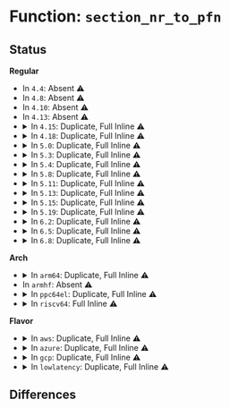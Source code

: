 # Function: <code>section_nr_to_pfn</code>

## Status
<b>Regular</b>
<ul>
<li>
In <code>4.4</code>: Absent ⚠️
</li>
<li>
In <code>4.8</code>: Absent ⚠️
</li>
<li>
In <code>4.10</code>: Absent ⚠️
</li>
<li>
In <code>4.13</code>: Absent ⚠️
</li>
<li>
<details>
<summary>In <code>4.15</code>: Duplicate, Full Inline ⚠️</summary>

**Collision:** Static Duplication

**Inline:** Full

**Transformation:** False

**Instances:**

```
In mm/sparse.c (ffffffff8198f0b8)
Location: include/linux/mmzone.h:1097
Inline: True
Inline callers:
  - mm/sparse.c:sparse_add_one_section
```
```
In mm/memory_hotplug.c (ffffffff812483fa)
Location: include/linux/mmzone.h:1097
Inline: True
Inline callers:
  - mm/memory_hotplug.c:__remove_pages
```
```
In drivers/base/node.c (ffffffff816611f7)
Location: include/linux/mmzone.h:1097
Inline: True
Inline callers:
  - drivers/base/node.c:unregister_mem_sect_under_nodes
```
```
In drivers/base/memory.c (ffffffff816620bf)
Location: include/linux/mmzone.h:1097
Inline: True
Inline callers:
  - drivers/base/memory.c:init_memory_block
  - drivers/base/memory.c:show_valid_zones
  - drivers/base/memory.c:memory_block_action
  - drivers/base/memory.c:show_mem_removable
```
</details>
</li>
<li>
<details>
<summary>In <code>4.18</code>: Duplicate, Full Inline ⚠️</summary>

**Collision:** Static Duplication

**Inline:** Full

**Transformation:** False

**Instances:**

```
In mm/sparse.c (ffffffff8125dc92)
Location: include/linux/mmzone.h:1096
Inline: True
Inline callers:
  - mm/sparse.c:sparse_remove_one_section
  - mm/sparse.c:sparse_init_one_section
```
```
In mm/memory_hotplug.c (ffffffff8126beef)
Location: include/linux/mmzone.h:1096
Inline: True
Inline callers:
  - mm/memory_hotplug.c:__remove_pages
```
```
In drivers/base/node.c (ffffffff8169c9d8)
Location: include/linux/mmzone.h:1096
Inline: True
Inline callers:
  - drivers/base/node.c:unregister_mem_sect_under_nodes
```
```
In drivers/base/memory.c (ffffffff8169d89f)
Location: include/linux/mmzone.h:1096
Inline: True
Inline callers:
  - drivers/base/memory.c:init_memory_block
  - drivers/base/memory.c:show_valid_zones
  - drivers/base/memory.c:memory_block_action
  - drivers/base/memory.c:show_mem_removable
```
</details>
</li>
<li>
<details>
<summary>In <code>5.0</code>: Duplicate, Full Inline ⚠️</summary>

**Collision:** Static Duplication

**Inline:** Full

**Transformation:** False

**Instances:**

```
In mm/sparse.c (ffffffff812724ff)
Location: include/linux/mmzone.h:1104
Inline: True
Inline callers:
  - mm/sparse.c:sparse_remove_one_section
```
```
In mm/memory_hotplug.c (ffffffff8128073b)
Location: include/linux/mmzone.h:1104
Inline: True
Inline callers:
  - mm/memory_hotplug.c:__remove_pages
```
```
In drivers/base/node.c (ffffffff816bd228)
Location: include/linux/mmzone.h:1104
Inline: True
Inline callers:
  - drivers/base/node.c:unregister_mem_sect_under_nodes
  - drivers/base/node.c:register_mem_sect_under_node
  - drivers/base/node.c:register_mem_sect_under_node
```
```
In drivers/base/memory.c (ffffffff816be03f)
Location: include/linux/mmzone.h:1104
Inline: True
Inline callers:
  - drivers/base/memory.c:init_memory_block
  - drivers/base/memory.c:valid_zones_show
  - drivers/base/memory.c:memory_block_action
  - drivers/base/memory.c:removable_show
```
</details>
</li>
<li>
<details>
<summary>In <code>5.3</code>: Duplicate, Full Inline ⚠️</summary>

**Collision:** Static Duplication

**Inline:** Full

**Transformation:** False

**Instances:**

```
In mm/sparse.c (ffffffff81a9745d)
Location: include/linux/mmzone.h:1144
Inline: True
Inline callers:
  - mm/sparse.c:sparse_add_section
  - mm/sparse.c:sparse_init_nid
```
```
In mm/memory_hotplug.c (0)
Location: include/linux/mmzone.h:1144
Inline: True
```
```
In drivers/base/node.c (ffffffff816f7fe9)
Location: include/linux/mmzone.h:1144
Inline: True
Inline callers:
  - drivers/base/node.c:unregister_memory_block_under_nodes
  - drivers/base/node.c:unregister_memory_block_under_nodes
  - drivers/base/node.c:register_mem_sect_under_node
  - drivers/base/node.c:register_mem_sect_under_node
```
```
In drivers/base/memory.c (ffffffff816f8ed2)
Location: include/linux/mmzone.h:1144
Inline: True
Inline callers:
  - drivers/base/memory.c:init_memory_block
  - drivers/base/memory.c:valid_zones_show
  - drivers/base/memory.c:memory_block_action
  - drivers/base/memory.c:removable_show
```
</details>
</li>
<li>
<details>
<summary>In <code>5.4</code>: Duplicate, Full Inline ⚠️</summary>

**Collision:** Static Duplication

**Inline:** Full

**Transformation:** False

**Instances:**

```
In mm/sparse.c (ffffffff81aced3f)
Location: include/linux/mmzone.h:1151
Inline: True
Inline callers:
  - mm/sparse.c:sparse_add_section
  - mm/sparse.c:section_deactivate
  - mm/sparse.c:sparse_init_nid
```
```
In mm/memory_hotplug.c (0)
Location: include/linux/mmzone.h:1151
Inline: True
```
```
In drivers/base/node.c (ffffffff8171b37b)
Location: include/linux/mmzone.h:1151
Inline: True
Inline callers:
  - drivers/base/node.c:register_mem_sect_under_node
```
```
In drivers/base/memory.c (ffffffff8171d242)
Location: include/linux/mmzone.h:1151
Inline: True
Inline callers:
  - drivers/base/memory.c:init_memory_block
  - drivers/base/memory.c:valid_zones_show
  - drivers/base/memory.c:memory_subsys_offline
  - drivers/base/memory.c:memory_subsys_online
```
</details>
</li>
<li>
<details>
<summary>In <code>5.8</code>: Duplicate, Full Inline ⚠️</summary>

**Collision:** Static Duplication

**Inline:** Full

**Transformation:** False

**Instances:**

```
In mm/sparse.c (ffffffff81bc7724)
Location: include/linux/mmzone.h:1125
Inline: True
Inline callers:
  - mm/sparse.c:sparse_add_section
  - mm/sparse.c:section_deactivate
  - mm/sparse.c:sparse_init_nid
  - mm/sparse.c:sparse_init_one_section
```
```
In mm/memory_hotplug.c (0)
Location: include/linux/mmzone.h:1125
Inline: True
```
```
In drivers/base/node.c (ffffffff817d7421)
Location: include/linux/mmzone.h:1125
Inline: True
Inline callers:
  - drivers/base/node.c:register_mem_block_under_node_early
```
```
In drivers/base/memory.c (ffffffff817d90d8)
Location: include/linux/mmzone.h:1125
Inline: True
Inline callers:
  - drivers/base/memory.c:init_memory_block
  - drivers/base/memory.c:valid_zones_show
  - drivers/base/memory.c:memory_subsys_offline
  - drivers/base/memory.c:memory_subsys_online
```
</details>
</li>
<li>
<details>
<summary>In <code>5.11</code>: Duplicate, Full Inline ⚠️</summary>

**Collision:** Static Duplication

**Inline:** Full

**Transformation:** False

**Instances:**

```
In mm/sparse.c (ffffffff81c40450)
Location: include/linux/mmzone.h:1163
Inline: True
Inline callers:
  - mm/sparse.c:sparse_add_section
  - mm/sparse.c:section_deactivate
  - mm/sparse.c:sparse_init_nid
  - mm/sparse.c:sparse_init_one_section
```
```
In mm/memory_hotplug.c (ffffffff812eb95c)
Location: include/linux/mmzone.h:1163
Inline: True
Inline callers:
  - mm/memory_hotplug.c:try_offline_memory_block
```
```
In drivers/base/node.c (ffffffff817ebe95)
Location: include/linux/mmzone.h:1163
Inline: True
Inline callers:
  - drivers/base/node.c:register_mem_block_under_node_early
```
```
In drivers/base/memory.c (ffffffff817ed855)
Location: include/linux/mmzone.h:1163
Inline: True
Inline callers:
  - drivers/base/memory.c:valid_zones_show
  - drivers/base/memory.c:phys_device_show
  - drivers/base/memory.c:memory_subsys_offline
  - drivers/base/memory.c:memory_subsys_online
```
</details>
</li>
<li>
<details>
<summary>In <code>5.13</code>: Duplicate, Full Inline ⚠️</summary>

**Collision:** Static Duplication

**Inline:** Full

**Transformation:** False

**Instances:**

```
In mm/memory_hotplug.c (ffffffff812c6636)
Location: include/linux/mmzone.h:1227
Inline: True
Inline callers:
  - mm/memory_hotplug.c:try_offline_memory_block
```
```
In mm/sparse.c (ffffffff81c324df)
Location: include/linux/mmzone.h:1227
Inline: True
Inline callers:
  - mm/sparse.c:sparse_add_section
  - mm/sparse.c:section_deactivate
  - mm/sparse.c:sparse_init_nid
  - mm/sparse.c:sparse_init_one_section
```
```
In drivers/base/node.c (ffffffff817d06b5)
Location: include/linux/mmzone.h:1227
Inline: True
Inline callers:
  - drivers/base/node.c:register_mem_block_under_node_early
```
```
In drivers/base/memory.c (ffffffff817d2195)
Location: include/linux/mmzone.h:1227
Inline: True
Inline callers:
  - drivers/base/memory.c:valid_zones_show
  - drivers/base/memory.c:phys_device_show
  - drivers/base/memory.c:memory_subsys_offline
  - drivers/base/memory.c:memory_block_online
```
</details>
</li>
<li>
<details>
<summary>In <code>5.15</code>: Duplicate, Full Inline ⚠️</summary>

**Collision:** Static Duplication

**Inline:** Full

**Transformation:** False

**Instances:**

```
In mm/memory_hotplug.c (ffffffff8130af87)
Location: include/linux/mmzone.h:1265
Inline: True
Inline callers:
  - mm/memory_hotplug.c:try_offline_memory_block
```
```
In mm/sparse.c (ffffffff81d50eea)
Location: include/linux/mmzone.h:1265
Inline: True
Inline callers:
  - mm/sparse.c:sparse_add_section
  - mm/sparse.c:section_deactivate
  - mm/sparse.c:sparse_init_nid
  - mm/sparse.c:sparse_init_one_section
```
```
In drivers/base/node.c (ffffffff8185b045)
Location: include/linux/mmzone.h:1265
Inline: True
Inline callers:
  - drivers/base/node.c:register_mem_block_under_node_early
```
```
In drivers/base/memory.c (ffffffff8185d2a5)
Location: include/linux/mmzone.h:1265
Inline: True
Inline callers:
  - drivers/base/memory.c:valid_zones_show
  - drivers/base/memory.c:phys_device_show
  - drivers/base/memory.c:memory_subsys_offline
  - drivers/base/memory.c:memory_block_online
```
</details>
</li>
<li>
<details>
<summary>In <code>5.19</code>: Duplicate, Full Inline ⚠️</summary>

**Collision:** Static Duplication

**Inline:** Full

**Transformation:** False

**Instances:**

```
In mm/memory_hotplug.c (ffffffff81374677)
Location: include/linux/mmzone.h:1308
Inline: True
Inline callers:
  - mm/memory_hotplug.c:try_offline_memory_block
```
```
In mm/sparse.c (ffffffff81f210f6)
Location: include/linux/mmzone.h:1308
Inline: True
Inline callers:
  - mm/sparse.c:sparse_add_section
  - mm/sparse.c:section_deactivate
  - mm/sparse.c:sparse_init_nid
  - mm/sparse.c:sparse_init_one_section
```
```
In drivers/base/node.c (ffffffff819a1fad)
Location: include/linux/mmzone.h:1308
Inline: True
Inline callers:
  - drivers/base/node.c:register_mem_block_under_node_early
```
```
In drivers/base/memory.c (ffffffff819a4a45)
Location: include/linux/mmzone.h:1308
Inline: True
Inline callers:
  - drivers/base/memory.c:memory_block_add_nid
  - drivers/base/memory.c:valid_zones_show
  - drivers/base/memory.c:phys_device_show
  - drivers/base/memory.c:memory_subsys_offline
  - drivers/base/memory.c:memory_block_online
```
</details>
</li>
<li>
<details>
<summary>In <code>6.2</code>: Duplicate, Full Inline ⚠️</summary>

**Collision:** Static Duplication

**Inline:** Full

**Transformation:** False

**Instances:**

```
In mm/memory_hotplug.c (ffffffff813f17e7)
Location: include/linux/mmzone.h:1624
Inline: True
Inline callers:
  - mm/memory_hotplug.c:try_offline_memory_block
```
```
In mm/sparse.c (ffffffff820cad0d)
Location: include/linux/mmzone.h:1624
Inline: True
Inline callers:
  - mm/sparse.c:sparse_add_section
  - mm/sparse.c:section_deactivate
  - mm/sparse.c:sparse_init_nid
```
```
In drivers/base/node.c (ffffffff81b13f1d)
Location: include/linux/mmzone.h:1624
Inline: True
Inline callers:
  - drivers/base/node.c:register_mem_block_under_node_early
```
```
In drivers/base/memory.c (ffffffff81b16b15)
Location: include/linux/mmzone.h:1624
Inline: True
Inline callers:
  - drivers/base/memory.c:memory_block_add_nid
  - drivers/base/memory.c:valid_zones_show
  - drivers/base/memory.c:phys_device_show
  - drivers/base/memory.c:memory_subsys_offline
  - drivers/base/memory.c:memory_block_online
```
</details>
</li>
<li>
<details>
<summary>In <code>6.5</code>: Duplicate, Full Inline ⚠️</summary>

**Collision:** Static Duplication

**Inline:** Full

**Transformation:** False

**Instances:**

```
In mm/compaction.c (ffffffff813dbaf4)
Location: include/linux/mmzone.h:1749
Inline: True
Inline callers:
  - mm/compaction.c:isolate_migratepages
```
```
In mm/memory_hotplug.c (ffffffff81425327)
Location: include/linux/mmzone.h:1749
Inline: True
Inline callers:
  - mm/memory_hotplug.c:try_offline_memory_block
```
```
In mm/sparse.c (ffffffff8214efa5)
Location: include/linux/mmzone.h:1749
Inline: True
Inline callers:
  - mm/sparse.c:sparse_add_section
  - mm/sparse.c:section_deactivate
  - mm/sparse.c:sparse_init_nid
```
```
In drivers/base/node.c (ffffffff81b62c4d)
Location: include/linux/mmzone.h:1749
Inline: True
Inline callers:
  - drivers/base/node.c:register_mem_block_under_node_early
```
```
In drivers/base/memory.c (ffffffff81b65885)
Location: include/linux/mmzone.h:1749
Inline: True
Inline callers:
  - drivers/base/memory.c:memory_block_add_nid
  - drivers/base/memory.c:valid_zones_show
  - drivers/base/memory.c:phys_device_show
  - drivers/base/memory.c:memory_subsys_offline
  - drivers/base/memory.c:memory_block_online
```
</details>
</li>
<li>
<details>
<summary>In <code>6.8</code>: Duplicate, Full Inline ⚠️</summary>

**Collision:** Static Duplication

**Inline:** Full

**Transformation:** False

**Instances:**

```
In mm/compaction.c (ffffffff81405a54)
Location: include/linux/mmzone.h:1759
Inline: True
Inline callers:
  - mm/compaction.c:isolate_migratepages
  - mm/compaction.c:isolate_freepages
```
```
In mm/memory_hotplug.c (ffffffff81452567)
Location: include/linux/mmzone.h:1759
Inline: True
Inline callers:
  - mm/memory_hotplug.c:try_offline_memory_block
```
```
In mm/sparse.c (ffffffff82231e28)
Location: include/linux/mmzone.h:1759
Inline: True
Inline callers:
  - mm/sparse.c:sparse_add_section
  - mm/sparse.c:section_deactivate
  - mm/sparse.c:sparse_init_nid
```
```
In drivers/base/node.c (ffffffff81bb675d)
Location: include/linux/mmzone.h:1759
Inline: True
Inline callers:
  - drivers/base/node.c:register_mem_block_under_node_early
```
```
In drivers/base/memory.c (ffffffff81bb9705)
Location: include/linux/mmzone.h:1759
Inline: True
Inline callers:
  - drivers/base/memory.c:memory_block_add_nid
  - drivers/base/memory.c:valid_zones_show
  - drivers/base/memory.c:phys_device_show
  - drivers/base/memory.c:memory_subsys_offline
  - drivers/base/memory.c:memory_block_online
```
</details>
</li>
</ul>
<b>Arch</b>
<ul>
<li>
<details>
<summary>In <code>arm64</code>: Duplicate, Full Inline ⚠️</summary>

**Collision:** Static Duplication

**Inline:** Full

**Transformation:** False

**Instances:**

```
In mm/sparse.c (ffff800010da0938)
Location: include/linux/mmzone.h:1151
Inline: True
Inline callers:
  - mm/sparse.c:sparse_add_section
  - mm/sparse.c:section_deactivate
  - mm/sparse.c:sparse_init_nid
```
```
In drivers/base/node.c (ffff80001090ecb8)
Location: include/linux/mmzone.h:1151
Inline: True
Inline callers:
  - drivers/base/node.c:register_mem_sect_under_node
```
```
In drivers/base/memory.c (ffff800010910afc)
Location: include/linux/mmzone.h:1151
Inline: True
Inline callers:
  - drivers/base/memory.c:memory_block_action
```
</details>
</li>
<li>
In <code>armhf</code>: Absent ⚠️
</li>
<li>
<details>
<summary>In <code>ppc64el</code>: Duplicate, Full Inline ⚠️</summary>

**Collision:** Static Duplication

**Inline:** Full

**Transformation:** False

**Instances:**

```
In mm/sparse.c (c000000000eed724)
Location: include/linux/mmzone.h:1151
Inline: True
Inline callers:
  - mm/sparse.c:sparse_add_section
  - mm/sparse.c:section_deactivate
  - mm/sparse.c:sparse_init_nid
```
```
In mm/memory_hotplug.c (0)
Location: include/linux/mmzone.h:1151
Inline: True
```
```
In drivers/base/node.c (c0000000009af7ac)
Location: include/linux/mmzone.h:1151
Inline: True
Inline callers:
  - drivers/base/node.c:register_mem_sect_under_node
```
```
In drivers/base/memory.c (c0000000009b219c)
Location: include/linux/mmzone.h:1151
Inline: True
Inline callers:
  - drivers/base/memory.c:init_memory_block
  - drivers/base/memory.c:valid_zones_show
  - drivers/base/memory.c:memory_subsys_offline
  - drivers/base/memory.c:memory_subsys_online
```
</details>
</li>
<li>
<details>
<summary>In <code>riscv64</code>: Full Inline ⚠️</summary>

**Collision:** Unique Static

**Inline:** Full

**Transformation:** False

**Instances:**

```
In mm/sparse.c (ffffffe0000183d2)
Location: include/linux/mmzone.h:1151
Inline: True
Inline callers:
  - mm/sparse.c:sparse_init_nid
  - mm/sparse.c:sparse_decode_mem_map
```
</details>
</li>
</ul>
<b>Flavor</b>
<ul>
<li>
<details>
<summary>In <code>aws</code>: Duplicate, Full Inline ⚠️</summary>

**Collision:** Static Duplication

**Inline:** Full

**Transformation:** False

**Instances:**

```
In mm/sparse.c (ffffffff81a6dbaf)
Location: include/linux/mmzone.h:1151
Inline: True
Inline callers:
  - mm/sparse.c:sparse_add_section
  - mm/sparse.c:section_deactivate
  - mm/sparse.c:sparse_init_nid
```
```
In mm/memory_hotplug.c (0)
Location: include/linux/mmzone.h:1151
Inline: True
```
```
In drivers/base/node.c (ffffffff816e16ab)
Location: include/linux/mmzone.h:1151
Inline: True
Inline callers:
  - drivers/base/node.c:register_mem_sect_under_node
```
```
In drivers/base/memory.c (ffffffff816e3572)
Location: include/linux/mmzone.h:1151
Inline: True
Inline callers:
  - drivers/base/memory.c:init_memory_block
  - drivers/base/memory.c:valid_zones_show
  - drivers/base/memory.c:memory_subsys_offline
  - drivers/base/memory.c:memory_subsys_online
```
</details>
</li>
<li>
<details>
<summary>In <code>azure</code>: Duplicate, Full Inline ⚠️</summary>

**Collision:** Static Duplication

**Inline:** Full

**Transformation:** False

**Instances:**

```
In mm/sparse.c (ffffffff81a2a0f6)
Location: include/linux/mmzone.h:1151
Inline: True
Inline callers:
  - mm/sparse.c:sparse_add_section
  - mm/sparse.c:section_deactivate
  - mm/sparse.c:sparse_init_nid
```
```
In mm/memory_hotplug.c (0)
Location: include/linux/mmzone.h:1151
Inline: True
```
```
In drivers/base/node.c (ffffffff816bbceb)
Location: include/linux/mmzone.h:1151
Inline: True
Inline callers:
  - drivers/base/node.c:register_mem_sect_under_node
```
```
In drivers/base/memory.c (ffffffff816bdbb2)
Location: include/linux/mmzone.h:1151
Inline: True
Inline callers:
  - drivers/base/memory.c:init_memory_block
  - drivers/base/memory.c:valid_zones_show
  - drivers/base/memory.c:memory_subsys_offline
  - drivers/base/memory.c:memory_subsys_online
```
</details>
</li>
<li>
<details>
<summary>In <code>gcp</code>: Duplicate, Full Inline ⚠️</summary>

**Collision:** Static Duplication

**Inline:** Full

**Transformation:** False

**Instances:**

```
In mm/sparse.c (ffffffff81ad9fbf)
Location: include/linux/mmzone.h:1151
Inline: True
Inline callers:
  - mm/sparse.c:sparse_add_section
  - mm/sparse.c:section_deactivate
  - mm/sparse.c:sparse_init_nid
```
```
In mm/memory_hotplug.c (0)
Location: include/linux/mmzone.h:1151
Inline: True
```
```
In drivers/base/node.c (ffffffff8170ebdb)
Location: include/linux/mmzone.h:1151
Inline: True
Inline callers:
  - drivers/base/node.c:register_mem_sect_under_node
```
```
In drivers/base/memory.c (ffffffff81710702)
Location: include/linux/mmzone.h:1151
Inline: True
Inline callers:
  - drivers/base/memory.c:init_memory_block
  - drivers/base/memory.c:valid_zones_show
  - drivers/base/memory.c:memory_subsys_offline
  - drivers/base/memory.c:memory_subsys_online
```
</details>
</li>
<li>
<details>
<summary>In <code>lowlatency</code>: Duplicate, Full Inline ⚠️</summary>

**Collision:** Static Duplication

**Inline:** Full

**Transformation:** False

**Instances:**

```
In mm/sparse.c (ffffffff81ae6475)
Location: include/linux/mmzone.h:1151
Inline: True
Inline callers:
  - mm/sparse.c:sparse_add_section
  - mm/sparse.c:section_deactivate
  - mm/sparse.c:sparse_init_nid
```
```
In mm/memory_hotplug.c (0)
Location: include/linux/mmzone.h:1151
Inline: True
```
```
In drivers/base/node.c (ffffffff8172999b)
Location: include/linux/mmzone.h:1151
Inline: True
Inline callers:
  - drivers/base/node.c:register_mem_sect_under_node
```
```
In drivers/base/memory.c (ffffffff8172b862)
Location: include/linux/mmzone.h:1151
Inline: True
Inline callers:
  - drivers/base/memory.c:init_memory_block
  - drivers/base/memory.c:valid_zones_show
  - drivers/base/memory.c:memory_subsys_offline
  - drivers/base/memory.c:memory_subsys_online
```
</details>
</li>
</ul>

## Differences
